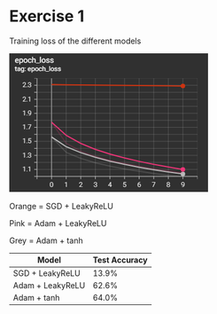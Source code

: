 # Exercise 1

Training loss of the different models

![graph](training_loss.png)

Orange = SGD + LeakyReLU

Pink = Adam + LeakyReLU

Grey = Adam + tanh


| Model      | Test Accuracy |
| ----------- | ----------- |
| SGD  + LeakyReLU     | 13.9%       |
| Adam + LeakyReLU  | 62.6%        |
| Adam + tanh   | 64.0%        |
